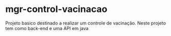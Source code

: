 # mgr-control-vacinacao
Projeto basico destinado a realizar um controle de vacinação. Neste projeto tem como back-end e uma API em java
